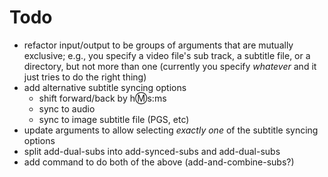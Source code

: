 # Todo

- refactor input/output to be groups of arguments that are mutually exclusive; e.g., you specify a video file's sub track, a subtitle file, or a directory, but not more than one (currently you specify _whatever_ and it just tries to do the right thing)
- add alternative subtitle syncing options
  - shift forward/back by h:m:s:ms
  - sync to audio
  - sync to image subtitle file (PGS, etc)
- update arguments to allow selecting _exactly one_ of the subtitle syncing options
- split add-dual-subs into add-synced-subs and add-dual-subs
- add command to do both of the above (add-and-combine-subs?)
